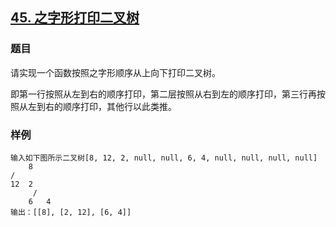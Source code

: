 ## [45. 之字形打印二叉树](https://www.acwing.com/problem/content/43/)

### 题目

请实现一个函数按照之字形顺序从上向下打印二叉树。

即第一行按照从左到右的顺序打印，第二层按照从右到左的顺序打印，第三行再按照从左到右的顺序打印，其他行以此类推。

### 样例

```
输入如下图所示二叉树[8, 12, 2, null, null, 6, 4, null, null, null, null]
    8
/ 
12  2
     / 
    6   4
输出：[[8], [2, 12], [6, 4]]
```
